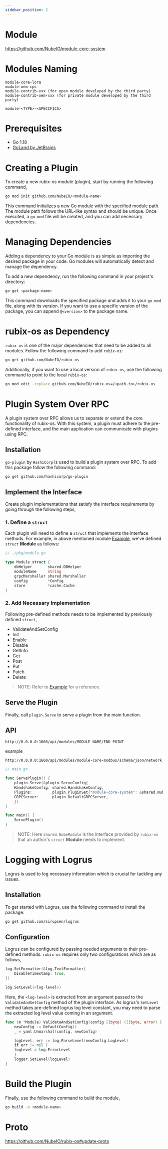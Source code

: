 ```yaml
---
sidebar_position: 2
---
```


# Module
https://github.com/NubeIO/module-core-system


# Modules Naming
```
module-core-lora
module-oem-cps
module-contrib-xxx (for open module developed by the third party)
module-contrib-oem-xxx (for private module developed by the third party)
```
`module-<TYPE>-<SPECIFICS>`

# Prerequisites
- Go 1.18
- [GoLand by JetBrains](https://www.jetbrains.com/go/)

# Creating a Plugin
To create a new rubix-os module (plugin), start by running the following command,

```zsh
go mod init github.com/NubeIO/<module-name>
```

This command initializes a new Go module with the specified module path. The module path follows the URL-like syntax and should be unique.
Once executed, a `go.mod` file will be created, and you can add necessary dependencies.

# Managing Dependencies
Adding a dependency to your Go module is as simple as importing the desired package in your code. Go modules will automatically detect and manage the dependency.

To add a new dependency, run the following command in your project's directory:

```zsh
go get <package-name>
```

This command downloads the specified package and adds it to your `go.mod` file, along with its version. If you want to use a specific version of the package, you can append `@<version>` to the package name.

# rubix-os as Dependency
`rubix-os` is one of the major dependencies that need to be added to all modules. Follow the following command to add `rubix-os`:

```zsh
go get github.com/NubeIO/rubix-os
```

Additionally, if you want to use a local version of `rubix-os`, use the following command to point to the local `rubix-os`:

```zsh
go mod edit -replace github.com/NubeIO/rubix-os=/<path-to>/rubix-os
```

# Plugin System Over RPC
A plugin system over RPC allows us to separate or extend the core functionality of rubix-os. With this system, a plugin must adhere to the pre-defined interface, and the main application can communicate with plugins using RPC.

## Installation
`go-plugin` by `HashiCorp` is used to build a plugin system over RPC. To add this package follow the following command:

```zsh
go get github.com/hashicorp/go-plugin
```

## Implement the Interface
Create plugin implementations that satisfy the interface requirements by going through the following steps,

### 1. Define a `struct`
Each plugin will need to define a `struct` that implements the interface methods. For example, in above mentioned module [Example](#Example), we've defined `struct` **Module** as follows:

```go
// ./pkg/module.go

type Module struct {
    dbHelper       shared.DBHelper
    moduleName     string
    grpcMarshaller shared.Marshaller
    config         *Config
    store          *cache.Cache
}
```

### 2. Add Necessary Implementation
Following pre-defined methods needs to be implemented by previously defined `struct`,
- ValidateAndSetConfig
- Init
- Enable
- Disable
- GetInfo
- Get
- Post
- Put
- Patch
- Delete

> NOTE: Refer to [Example](#Example) for a reference.

## Serve the Plugin
Finally, call `plugin.Serve` to serve a plugin from the main function.


## API

`http://0.0.0.0:1660/api/modules/MODULE NAME/END POINT`

example
```
http://0.0.0.0:1660/api/modules/module-core-modbus/schema/json/network
```

```go
// main.go

func ServePlugin() {
    plugin.Serve(&plugin.ServeConfig{
	HandshakeConfig: shared.HandshakeConfig,
	Plugins:         plugin.PluginSet{"module-core-system": &shared.NubeModule{Impl: &pkg.Module{}}},
	GRPCServer:      plugin.DefaultGRPCServer,
    })
}

func main() {
    ServePlugin()
}
```
> NOTE: Here `shared.NubeModule` is the interface provided by `rubix-os` that an author's `struct` **Module** needs to implement.

# Logging with Logrus
Logrus is used to log necessary information which is crucial for tackling any issues.

## Installation
To get started with Logrus, use the following command to install the package:

```zsh
go get github.com/sirupsen/logrus
```

## Configuration
Logrus can be configured by passing needed arguments to their pre-defined methods. `rubix-os` requires only two configurations which are as follows,

```go
log.SetFormatter(&log.TextFormatter{
    DisableTimestamp: true,
})
```
```go
log.SetLevel(<log-level>)
```

Here, the `<log-level>` is extracted from an argument passed to the `ValidateAndSetConfig` method of the plugin interface. As logrus's `SetLevel` method takes pre-defined logrus log level constant, you may need to parse the extracted log level value coming in an argument.

```go
func (m *Module) ValidateAndSetConfig(config []byte) ([]byte, error) {
    newConfig := DefaultConfig()
    _ = yaml.Unmarshal(config, newConfig)

    logLevel, err := log.ParseLevel(newConfig.LogLevel)
    if err != nil {
	logLevel = log.ErrorLevel
    }
    logger.SetLevel(logLevel)
}
```

# Build the Plugin
Finally, use the following command to build the module,

```zsh
go build -o <module-name>
```

# Proto
https://github.com/NubeIO/rubix-os#update-proto